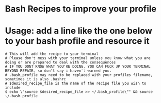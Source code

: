 # Bash Recipes to improve your profile 
# Usage: add a line like the one below to your bash profile and resource it 
```
# This will add the recipe to your terminal 
# Please don't mess with your terminal unless you know what you are doing or are prepared to deal with the consequences
# IF YOU DONT KNOW WHAT YOU'RE DOING, YOU CAN FUCK UP YOUR TERMINAL BEYOND REPAIR, so don't say i haven't warned you. 
# .bash_profile may need to be replaced with your profiles filename, sometimes it is also .bashrc 
# $desired_recipe_file is the name of the recipe file you wish to include
$ echo \"source $desired_recipe_file >> ~/.bash_profile\"" && source ~/.bash_profile 
```
